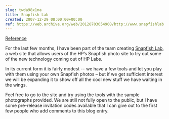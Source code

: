```yaml
---  
slug: twda98x1na
title: Snapfish Lab
created: 2007-12-29 08:00:00+00:00
ref: https://web.archive.org/web/20120703054908/http://www.snapfishlab.com/
---  
```

[Reference](https://web.archive.org/web/20120703054908/http://www.snapfishlab.com/)
 
For the last few months, I have been part of the team creating [Snapfish Lab](https://web.archive.org/web/20120703054908/http://www.snapfishlab.com/), a web site that allows users of the HP’s Snapfish photo site to try out some of the new technology coming out of HP Labs.

In its current form it is fairly modest -- we have a few tools and let you play with them using your own Snapfish photos – but if we get sufficient interest we will be expanding it to show off all the cool new stuff we have waiting in the wings.

Feel free to go to the site and try using the tools with the sample photographs provided.  We are still not fully open to the public, but I have some pre-release invitation codes available that I can give out to the first few people who add comments to this blog entry.

